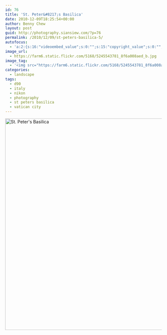 ```yaml
---
id: 76
title: 'St. Peter&#8217;s Basilica'
date: 2010-12-09T18:25:54+00:00
author: Benny Chew
layout: post
guid: http://photography.siansiew.com/?p=76
permalink: /2010/12/09/st-peters-basilica-5/
autofocus:
  - 'a:2:{s:16:"videoembed_value";s:0:"";s:15:"copyright_value";s:0:"";}'
image_url:
  - https://farm6.static.flickr.com/5168/5245543781_8f6a008aed_b.jpg
image_tag:
  - '<img src="https://farm6.static.flickr.com/5168/5245543781_8f6a008aed_b.jpg" />'
categories:
  - landscape
tags:
  - d90
  - italy
  - nikon
  - photography
  - st peters basilica
  - vatican city
---
```

<a href="https://farm6.static.flickr.com/5168/5245543781_8f6a008aed_b.jpg" title="St. Peter's Basilica by siansiew, on Flickr" rel="lightbox"><img src="https://farm6.static.flickr.com/5168/5245543781_8f6a008aed_b.jpg" width="1024" height="680" alt="St. Peter's Basilica" /></a>
